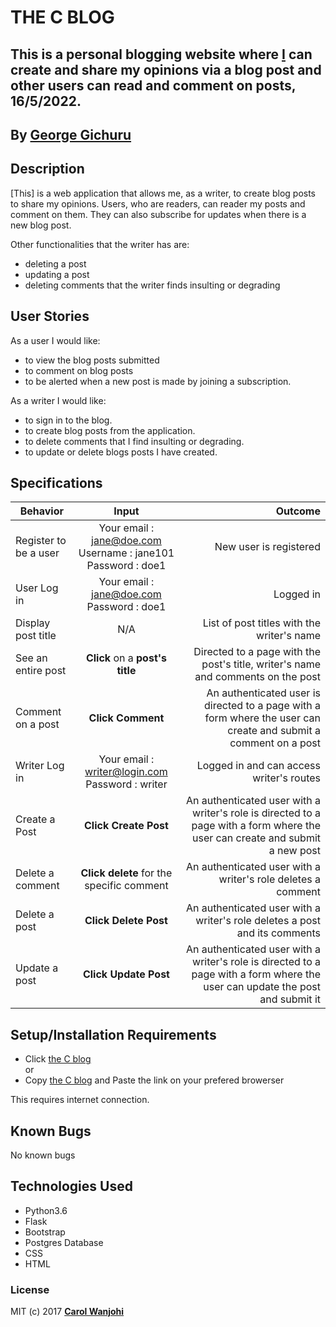 # THE C BLOG

## This is a personal blogging website where [I](https://github.com/GEORGE-GICHURU) can create and share my opinions via a blog post and other users can read and comment on posts, 16/5/2022.


## By **[George Gichuru](https://github.com/carolwanjohi)**

## Description
[This] is a web application that allows me, as a writer, to create blog posts to share my opinions. Users, who are readers, can reader my posts and comment on them. They can also subscribe for updates when there is a new blog post.<br>

Other functionalities that the writer has are: <br>
- deleting a post
- updating a post
- deleting comments that the writer finds insulting or degrading

## User Stories
As a user I would like:
* to view the blog posts submitted
* to comment on blog posts
* to be alerted when a new post is made by joining a subscription. <br>

As a writer I would like:
* to sign in to the blog.
* to create blog posts from the application.
* to delete comments that I find insulting or degrading.
* to update or delete blogs posts I have created.

## Specifications
| Behavior        | Input           | Outcome  |
| ------------- |:-------------:| -----:|
| Register to be a user | Your email : jane@doe.com <br> Username : jane101 <br> Password : doe1 | New user is registered |
| User Log in | Your email : jane@doe.com <br> Password : doe1 | Logged in |
| Display post title | N/A | List of post titles with the writer's name |
| See an entire post | **Click** on a **post's title** | Directed to a page with the post's title, writer's name and comments on the post |
| Comment on a post | **Click Comment** | An authenticated user is directed to a page with a form where the user can create and submit a comment on a post |
| Writer Log in | Your email : writer@login.com <br> Password : writer | Logged in and can access writer's routes |
| Create a Post | **Click Create Post** | An authenticated user with a writer's role is directed to a page with a form where the user can create and submit a new post |
| Delete a comment | **Click delete** for the specific comment | An authenticated user with a writer's role deletes a comment |
| Delete a post | **Click Delete Post** | An authenticated user with a writer's role deletes a post and its comments |
| Update a post | **Click Update Post** | An authenticated user with a writer's role is directed to a page with a form where the user can update the post and submit it |

## Setup/Installation Requirements

* Click [the C blog](https://python-personal-blog.herokuapp.com/) <br/>
  or <br/>
* Copy [the C blog](https://python-personal-blog.herokuapp.com/) and  Paste the link on your prefered browerser

This requires internet connection.

## Known Bugs

No known bugs

## Technologies Used
- Python3.6
- Flask
- Bootstrap
- Postgres Database
- CSS
- HTML

### License

MIT (c) 2017 **[Carol Wanjohi](https://github.com/carolwanjohi)**


